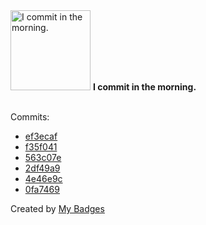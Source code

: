 <img src="https://my-badges.github.io/my-badges/morning-commits.png" alt="I commit in the morning." title="I commit in the morning." width="128">
<strong>I commit in the morning.</strong>
<br><br>

Commits:

- <a href="https://github.com/TheManticoreProject/goopts/commit/ef3ecaf9dc689ebb674fa30c73c42042214f96ae">ef3ecaf</a>
- <a href="https://github.com/TheManticoreProject/FindGPPPasswords/commit/f35f041869f00938cbfc8433a4dd36ba22de31bf">f35f041</a>
- <a href="https://github.com/p0dalirius/p0dalirius/commit/563c07e8ab6ae4caa075ad15f4ca35afeb871c0e">563c07e</a>
- <a href="https://github.com/TheManticoreProject/FindGPPPasswords/commit/2df49a9e51bd79c099307bb618f25bccfdc97036">2df49a9</a>
- <a href="https://github.com/p0dalirius/FindStringInRegistry/commit/4e46e9c9d217ce0684644bdd4b697f69db786365">4e46e9c</a>
- <a href="https://github.com/TheManticoreProject/FindGPPPasswords/commit/0fa746992381350aacc9e572764f619d5c888d46">0fa7469</a>


Created by <a href="https://github.com/my-badges/my-badges">My Badges</a>